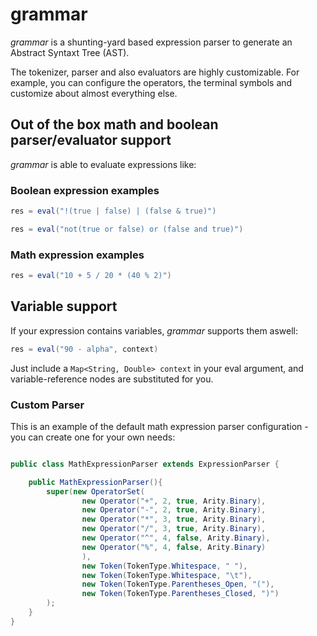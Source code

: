 # grammar

_grammar_ is a shunting-yard based expression parser to generate an Abstract Syntaxt Tree (AST).

The tokenizer, parser and also evaluators are highly customizable. For example, you can configure the operators, the terminal symbols and customize about almost everything else.


## Out of the box math and boolean parser/evaluator support

_grammar_ is able to evaluate expressions like:

### Boolean expression examples
```java
res = eval("!(true | false) | (false & true)")
```
```java
res = eval("not(true or false) or (false and true)")
```

### Math expression examples
```java
res = eval("10 + 5 / 20 * (40 % 2)")
```

## Variable support
If your expression contains variables, _grammar_ supports them aswell:
```java
res = eval("90 - alpha", context)
```
Just include a `Map<String, Double> context` in your eval argument, and variable-reference nodes are substituted for you.



### Custom Parser

This is an example of the default math expression parser configuration - you can create one for your own needs:
```java

public class MathExpressionParser extends ExpressionParser {

    public MathExpressionParser(){
        super(new OperatorSet(
                new Operator("+", 2, true, Arity.Binary),
                new Operator("-", 2, true, Arity.Binary),
                new Operator("*", 3, true, Arity.Binary),
                new Operator("/", 3, true, Arity.Binary),
                new Operator("^", 4, false, Arity.Binary),
                new Operator("%", 4, false, Arity.Binary)
                ),
                new Token(TokenType.Whitespace, " "),
                new Token(TokenType.Whitespace, "\t"),
                new Token(TokenType.Parentheses_Open, "("),
                new Token(TokenType.Parentheses_Closed, ")")
        );
    }
}

```
